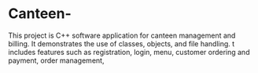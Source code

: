 # Canteen-
This project is C++ software application for canteen management and billing. It demonstrates the use of classes, objects, and file handling.  t includes features such as registration,  login, menu, customer ordering and payment,  order management,
